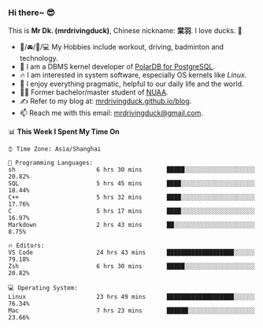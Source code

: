 ### Hi there~ 😎

This is **Mr Dk. (mrdrivingduck)**, Chinese nickname: **棠羽**. I love ducks. 🦆

- 💪/🚘/🏸/💻 My Hobbies include workout, driving, badminton and technology.
- 🍊 I am a DBMS kernel developer of [PolarDB for PostgreSQL](https://github.com/ApsaraDB/PolarDB-for-PostgreSQL).
- 🔥 I am interested in system software, especially OS kernels like *Linux*.
- 🔧 I enjoy everything pragmatic, helpful to our daily life and the world.
- 👨‍🎓 Former bachelor/master student of [NUAA](https://en.wikipedia.org/wiki/Nanjing_University_of_Aeronautics_and_Astronautics).
- ✍ Refer to my blog at: [mrdrivingduck.github.io/blog](https://www.mrdrivingduck.cn/blog/#/).
- 📫 Reach me with this email: [mrdrivingduck@gmail.com](mailto:mrdrivingduck@gmail.com).

<!--START_SECTION:waka-->
📊 **This Week I Spent My Time On** 

```text
⌚︎ Time Zone: Asia/Shanghai

💬 Programming Languages: 
sh                       6 hrs 30 mins       █████░░░░░░░░░░░░░░░░░░░░   20.82% 
SQL                      5 hrs 45 mins       ████░░░░░░░░░░░░░░░░░░░░░   18.44% 
C++                      5 hrs 32 mins       ████░░░░░░░░░░░░░░░░░░░░░   17.76% 
C                        5 hrs 17 mins       ████░░░░░░░░░░░░░░░░░░░░░   16.97% 
Markdown                 2 hrs 43 mins       ██░░░░░░░░░░░░░░░░░░░░░░░   8.75%

🔥 Editors: 
VS Code                  24 hrs 43 mins      ███████████████████░░░░░░   79.18% 
Zsh                      6 hrs 30 mins       █████░░░░░░░░░░░░░░░░░░░░   20.82%

💻 Operating System: 
Linux                    23 hrs 49 mins      ███████████████████░░░░░░   76.34% 
Mac                      7 hrs 23 mins       ██████░░░░░░░░░░░░░░░░░░░   23.66%

```


<!--END_SECTION:waka-->

<!-- ![Mr Dk.'s GitHub Stats](https://github-readme-stats.vercel.app/api?username=mrdrivingduck&count_private&show_icons=true&theme=buefy) -->

<!-- ![Most Used Languages](https://github-readme-stats.vercel.app/api/top-langs/?username=mrdrivingduck&exclude_repo=mips32-CPU,snort-tcp-socket&theme=buefy&layout=compact&langs_count=10) -->


<!--
**mrdrivingduck/mrdrivingduck** is a ✨ _special_ ✨ repository because its `README.md` (this file) appears on your GitHub profile.

Here are some ideas to get you started:

- 🔭 I’m currently working on ...
- 🌱 I’m currently learning ...
- 👯 I’m looking to collaborate on ...
- 🤔 I’m looking for help with ...
- 💬 Ask me about ...
- 📫 How to reach me: ...
- 😄 Pronouns: ...
- ⚡ Fun fact: ...
-->
